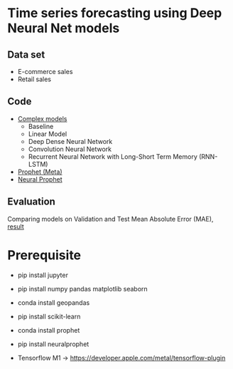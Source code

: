 # Time series forecasting using Deep Neural Net models


## Data set
- E-commerce sales
- Retail sales


## Code
- [Complex models](https://github.com/ciCciC/forecastingEcommerceSales/blob/main/notebooks/complex_models_energy.ipynb)
  - Baseline
  - Linear Model
  - Deep Dense Neural Network
  - Convolution Neural Network
  - Recurrent Neural Network with Long-Short Term Memory (RNN-LSTM)
- [Prophet (Meta)](https://github.com/ciCciC/forecastingEcommerceSales/blob/main/notebooks/r/v2.Rmd)
- [Neural Prophet](https://github.com/ciCciC/forecastingEcommerceSales/blob/main/notebooks/neural_prophet.ipynb)


## Evaluation
Comparing models on Validation and Test Mean Absolute Error (MAE), [result](https://github.com/ciCciC/forecastingEcommerceSales/blob/main/notebooks/comparison.png)


# Prerequisite
- pip install jupyter
- pip install numpy pandas matplotlib seaborn
- conda install geopandas
- pip install scikit-learn
- conda install prophet
- pip install neuralprophet

- Tensorflow M1 -> https://developer.apple.com/metal/tensorflow-plugin
